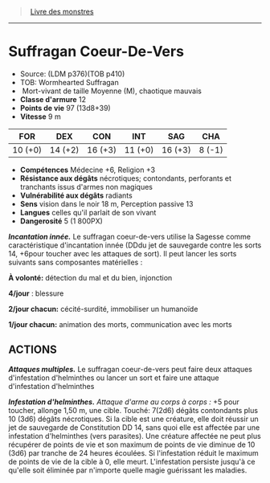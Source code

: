 ﻿> [Livre des monstres](tome_of_beasts.md)

---

# Suffragan Coeur-De-Vers

- Source: (LDM p376)(TOB p410)
- TOB: Wormhearted Suffragan
-  Mort-vivant de taille Moyenne (M), chaotique mauvais
- **Classe d'armure** 12
- **Points de vie** 97 (13d8+39)
- **Vitesse** 9 m

|FOR|DEX|CON|INT|SAG|CHA|
|---|---|---|---|---|---|
|10 (+0)|14 (+2)|16 (+3)|11 (+0)|16 (+3)|8 (-1)|

- **Compétences** Médecine +6, Religion +3
- **Résistance aux dégâts** nécrotiques; contondants, perforants et tranchants issus d'armes non magiques
- **Vulnérabilité aux dégâts** radiants
- **Sens** vision dans le noir 18 m, Perception passive 13
- **Langues** celles qu'il parlait de son vivant
- **Dangerosité** 5 (1 800PX)

**_Incantation innée._** Le suffragan coeur-de-vers utilise la Sagesse comme caractéristique d'incantation innée (DDdu jet de sauvegarde contre les sorts 14, +6pour toucher avec les attaques de sort). Il peut lancer les sorts suivants sans composantes matérielles :

**À volonté:** détection du mal et du bien, injonction

**4/jour** : blessure

**2/jour chacun:** cécité-surdité, immobiliser un humanoïde

**1/jour chacun:** animation des morts, communication avec les morts

## ACTIONS

**_Attaques multiples._** Le suffragan coeur-de-vers peut faire deux attaques d'infestation d'helminthes ou lancer un sort et faire une attaque d'infestation d'helminthes

**_Infestation d'helminthes._** _Attaque d'arme au corps à corps :_ +5 pour toucher, allonge 1,50 m, une cible. Touché: 7(2d6) dégâts contondants plus 10 (3d6) dégâts nécrotiques. Si la cible est une créature, elle doit réussir un jet de sauvegarde de Constitution DD 14, sans quoi elle est affectée par une infestation d'helminthes (vers parasites). Une créature affectée ne peut plus récupérer de points de vie et son maximum de points de vie diminue de 10 (3d6) par tranche de 24 heures écoulées. Si l'infestation réduit le maximum de points de vie de la cible à 0, elle meurt. L'infestation persiste jusqu'à ce qu'elle soit éliminée par n'importe quelle magie guérissant les maladies.


